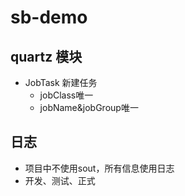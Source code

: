 # sb-demo

## quartz 模块

- JobTask 新建任务
    - jobClass唯一
    - jobName&jobGroup唯一
    
  


## 日志

- 项目中不使用sout，所有信息使用日志
- 开发、测试、正式
